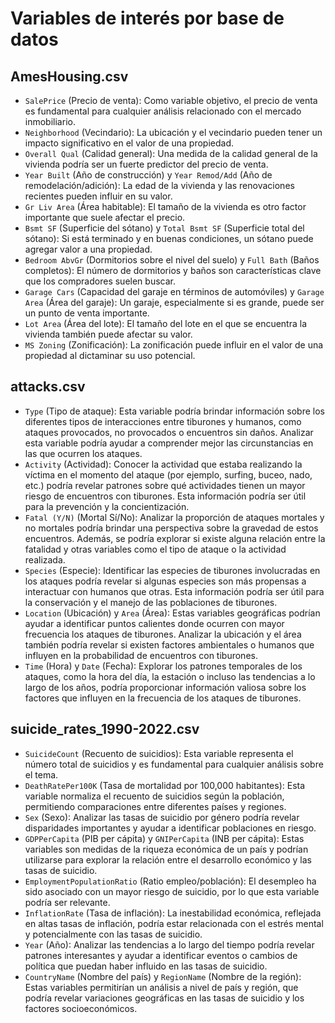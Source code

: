 # Variables de interés por base de datos

## AmesHousing.csv

- `SalePrice` (Precio de venta): Como variable objetivo, el precio de venta es fundamental para cualquier análisis relacionado con el mercado inmobiliario.
- `Neighborhood` (Vecindario): La ubicación y el vecindario pueden tener un impacto significativo en el valor de una propiedad.
- `Overall Qual` (Calidad general): Una medida de la calidad general de la vivienda podría ser un fuerte predictor del precio de venta.
- `Year Built` (Año de construcción) y `Year Remod/Add` (Año de remodelación/adición): La edad de la vivienda y las renovaciones recientes pueden influir en su valor.
- `Gr Liv Area` (Área habitable): El tamaño de la vivienda es otro factor importante que suele afectar el precio.
- `Bsmt SF` (Superficie del sótano) y `Total Bsmt SF` (Superficie total del sótano): Si está terminado y en buenas condiciones, un sótano puede agregar valor a una propiedad.
- `Bedroom AbvGr` (Dormitorios sobre el nivel del suelo) y `Full Bath` (Baños completos): El número de dormitorios y baños son características clave que los compradores suelen buscar.
- `Garage Cars` (Capacidad del garaje en términos de automóviles) y `Garage Area` (Área del garaje): Un garaje, especialmente si es grande, puede ser un punto de venta importante.
- `Lot Area` (Área del lote): El tamaño del lote en el que se encuentra la vivienda también puede afectar su valor.
- `MS Zoning` (Zonificación): La zonificación puede influir en el valor de una propiedad al dictaminar su uso potencial.

## attacks.csv

- `Type` (Tipo de ataque): Esta variable podría brindar información sobre los diferentes tipos de interacciones entre tiburones y humanos, como ataques provocados, no provocados o encuentros sin daños. Analizar esta variable podría ayudar a comprender mejor las circunstancias en las que ocurren los ataques.
- `Activity` (Actividad): Conocer la actividad que estaba realizando la víctima en el momento del ataque (por ejemplo, surfing, buceo, nado, etc.) podría revelar patrones sobre qué actividades tienen un mayor riesgo de encuentros con tiburones. Esta información podría ser útil para la prevención y la concientización.
- `Fatal (Y/N)` (Mortal Sí/No): Analizar la proporción de ataques mortales y no mortales podría brindar una perspectiva sobre la gravedad de estos encuentros. Además, se podría explorar si existe alguna relación entre la fatalidad y otras variables como el tipo de ataque o la actividad realizada.
- `Species` (Especie): Identificar las especies de tiburones involucradas en los ataques podría revelar si algunas especies son más propensas a interactuar con humanos que otras. Esta información podría ser útil para la conservación y el manejo de las poblaciones de tiburones.
- `Location` (Ubicación) y `Area` (Área): Estas variables geográficas podrían ayudar a identificar puntos calientes donde ocurren con mayor frecuencia los ataques de tiburones. Analizar la ubicación y el área también podría revelar si existen factores ambientales o humanos que influyen en la probabilidad de encuentros con tiburones.
- `Time` (Hora) y `Date` (Fecha): Explorar los patrones temporales de los ataques, como la hora del día, la estación o incluso las tendencias a lo largo de los años, podría proporcionar información valiosa sobre los factores que influyen en la frecuencia de los ataques de tiburones.

## suicide_rates_1990-2022.csv

- `SuicideCount` (Recuento de suicidios): Esta variable representa el número total de suicidios y es fundamental para cualquier análisis sobre el tema.
- `DeathRatePer100K` (Tasa de mortalidad por 100,000 habitantes): Esta variable normaliza el recuento de suicidios según la población, permitiendo comparaciones entre diferentes países y regiones.
- `Sex` (Sexo): Analizar las tasas de suicidio por género podría revelar disparidades importantes y ayudar a identificar poblaciones en riesgo.
- `GDPPerCapita` (PIB per cápita) y `GNIPerCapita` (INB per cápita): Estas variables son medidas de la riqueza económica de un país y podrían utilizarse para explorar la relación entre el desarrollo económico y las tasas de suicidio.
- `EmploymentPopulationRatio` (Ratio empleo/población): El desempleo ha sido asociado con un mayor riesgo de suicidio, por lo que esta variable podría ser relevante.
- `InflationRate` (Tasa de inflación): La inestabilidad económica, reflejada en altas tasas de inflación, podría estar relacionada con el estrés mental y potencialmente con las tasas de suicidio.
- `Year` (Año): Analizar las tendencias a lo largo del tiempo podría revelar patrones interesantes y ayudar a identificar eventos o cambios de política que puedan haber influido en las tasas de suicidio.
- `CountryName` (Nombre del país) y `RegionName` (Nombre de la región): Estas variables permitirían un análisis a nivel de país y región, que podría revelar variaciones geográficas en las tasas de suicidio y los factores socioeconómicos.